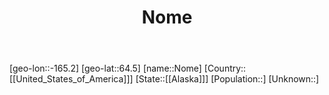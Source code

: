 ﻿---
title: "Nome"
location: [64.5,-165.2]
type: City
tags:
- geo/City


SpocWebEntityId: 32940
isDeleted: false
confidential: public

---
[geo-lon::-165.2]
[geo-lat::64.5]
[name::Nome]
[Country::[[United_States_of_America]]]
[State::[[Alaska]]]
[Population::]
[Unknown::]

